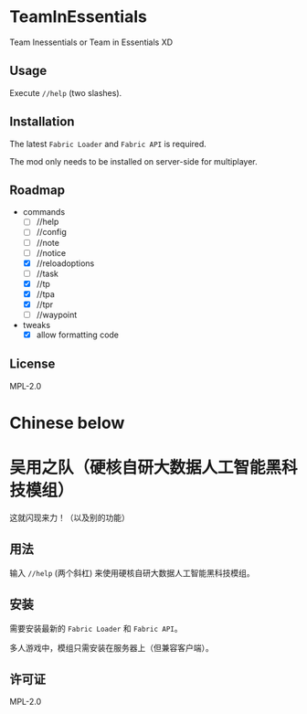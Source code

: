# TeamInEssentials

Team Inessentials or Team in Essentials XD

## Usage

Execute `//help` (two slashes).

## Installation

The latest `Fabric Loader` and `Fabric API` is required.

The mod only needs to be installed on server-side for multiplayer.

## Roadmap

- commands
  - [ ] //help
  - [ ] //config
  - [ ] //note
  - [ ] //notice
  - [x] //reloadoptions
  - [ ] //task
  - [x] //tp
  - [x] //tpa
  - [x] //tpr
  - [ ] //waypoint
- tweaks
  - [x] allow formatting code

## License

MPL-2.0

# Chinese below

# 吴用之队（硬核自研大数据人工智能黑科技模组）

这就闪现来力！（以及别的功能）

## 用法

输入 `//help` (两个斜杠) 来使用硬核自研大数据人工智能黑科技模组。

## 安装

需要安装最新的 `Fabric Loader` 和 `Fabric API`。

多人游戏中，模组只需安装在服务器上（但兼容客户端）。

## 许可证

MPL-2.0
